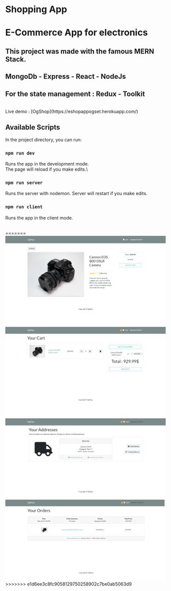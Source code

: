 # Shopping App

# E-Commerce App for electronics

## This project was made with the famous MERN Stack.

## MongoDb - Express - React - NodeJs

## For the state management : Redux - Toolkit

<br/>
Live demo : [OgShop](https://eshopappogset.herokuapp.com/)
<br/>

## Available Scripts

In the project directory, you can run:

### `npm run dev`

Runs the app in the development mode.\
The page will reload if you make edits.\

### `npm run server`

Runs the server with nodemon.
Server will restart if you make edits.

### `npm run client`

Runs the app in the client mode.

<br/>
=======
<img src="frontend/pics/image1.png" alt="Product"><img src="frontend/pics/image2.png" alt="Cart"><img src="frontend/pics/image3.png" alt="PlaceOrder"><img src="frontend/pics/image4.png" alt="Orders">
>>>>>>> e1d6ee3c8fc9058129750258902c7be0ab5063d9

<br/>
